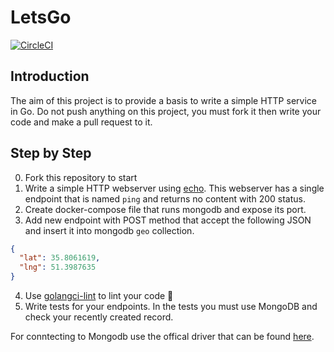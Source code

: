 # LetsGo
[![CircleCI](https://circleci.com/gh/aoacademy/LetsGo.svg?style=svg)](https://circleci.com/gh/aoacademy/LetsGo)

## Introduction
The aim of this project is to provide a basis to write a simple HTTP service in Go.
Do not push anything on this project, you must fork it then write your code and make a pull request to it.

## Step by Step
0. Fork this repository to start
1. Write a simple HTTP webserver using [echo](https://github.com/labstack/echo). This webserver has a single endpoint 
that is named `ping` and returns no content with 200 status.
2. Create docker-compose file that runs mongodb and expose its port.
3. Add new endpoint with POST method that accept the following JSON and insert it into mongodb `geo` collection.

```json
{
  "lat": 35.8061619,
  "lng": 51.3987635
}
```

4. Use [golangci-lint](https://github.com/golangci/golangci-lint) to lint your code :rocket:
5. Write tests for your endpoints. In the tests you must use MongoDB and check your recently created record.

For conntecting to Mongodb use the offical driver that can be found [here](https://github.com/mongodb/mongo-go-driver).
